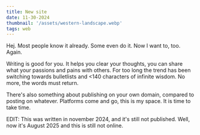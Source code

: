 ```yaml
---
title: New site
date: 11-30-2024
thumbnail: '/assets/western-landscape.webp'
tags: web
---
```

Hej. Most people know it already. Some even do it. Now I want to, too. Again.

Writing is good for you. It helps you clear your thoughts, you can share what your passions and pains with others. For too long the trend has been switching towards bulletlists and <140 characters of infinite wisdom. No more, the words must return.

There's also something about publishing on your own domain, compared to posting on whatever. Platforms come and go, this is my space. It is time to take time.

EDIT: This was written in november 2024, and it's still not published. Well, now it's August 2025 and this is still not online. 